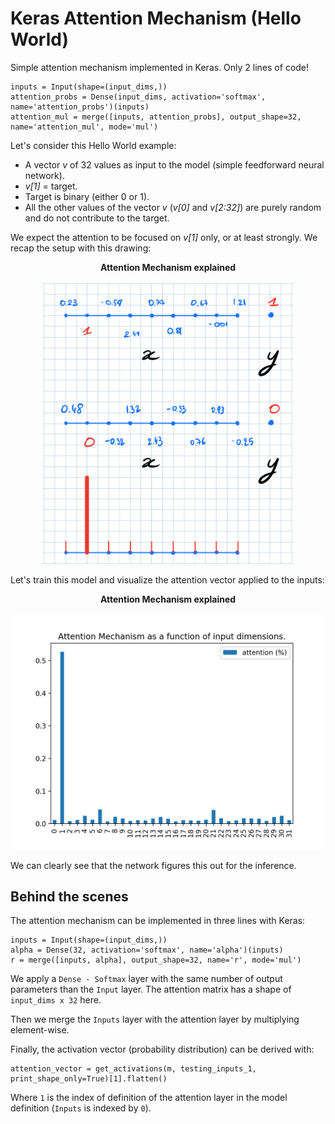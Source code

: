 # Keras Attention Mechanism (Hello World)

Simple attention mechanism implemented in Keras. Only 2 lines of code!

```
inputs = Input(shape=(input_dims,))
attention_probs = Dense(input_dims, activation='softmax', name='attention_probs')(inputs)
attention_mul = merge([inputs, attention_probs], output_shape=32, name='attention_mul', mode='mul')
```


Let's consider this Hello World example:

- A vector *v* of 32 values as input to the model (simple feedforward neural network).
- *v[1]* = target.
- Target is binary (either 0 or 1).
- All the other values of the vector *v* (*v[0]* and *v[2:32]*) are purely random and do not contribute to the target.

We expect the attention to be focused on *v[1]* only, or at least strongly. We recap the setup with this drawing:

<p align="center">
  <b>Attention Mechanism explained</b><br><br>
  <img src="assets/attention_1.png" width="400">
</p>

Let's train this model and visualize the attention vector applied to the inputs:

<p align="center">
  <b>Attention Mechanism explained</b><br><br>
  <img src="assets/1.png" width="500">
</p>

We can clearly see that the network figures this out for the inference.

## Behind the scenes

The attention mechanism can be implemented in three lines with Keras:
```
inputs = Input(shape=(input_dims,))
alpha = Dense(32, activation='softmax', name='alpha')(inputs)
r = merge([inputs, alpha], output_shape=32, name='r', mode='mul')
```

We apply a `Dense - Softmax` layer with the same number of output parameters than the `Input` layer. The attention matrix has a shape of `input_dims x 32` here.

Then we merge the `Inputs` layer with the attention layer by multiplying element-wise.

Finally, the activation vector (probability distribution) can be derived with:

```
attention_vector = get_activations(m, testing_inputs_1, print_shape_only=True)[1].flatten()
```

Where `1` is the index of definition of the attention layer in the model definition (`Inputs` is indexed by `0`).
